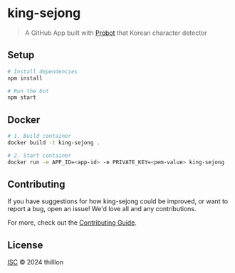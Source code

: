# king-sejong

> A GitHub App built with [Probot](https://github.com/probot/probot) that Korean character detector

## Setup

```sh
# Install dependencies
npm install

# Run the bot
npm start
```

## Docker

```sh
# 1. Build container
docker build -t king-sejong .

# 2. Start container
docker run -e APP_ID=<app-id> -e PRIVATE_KEY=<pem-value> king-sejong
```

## Contributing

If you have suggestions for how king-sejong could be improved, or want to report a bug, open an issue! We'd love all and any contributions.

For more, check out the [Contributing Guide](CONTRIBUTING.md).

## License

[ISC](LICENSE) © 2024 thilllon
